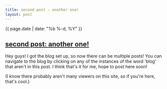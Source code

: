 ```yaml
---
title: second post - another one!
layout: post
---
```

{{ page.date | date: "%b %-d, %Y" }}
## [second post: another one!]({{page.url}})

Hey guys! I got the blog set up, so now there can be multiple posts! You can navigate to the blog by clicking on any of the instances of the word 'blog' that aren't in this post. I think that's it for me, hope to post here soon!
<!--more-->
(I know there probably aren't many viewers on this site, so if you're here, that's cool.)
